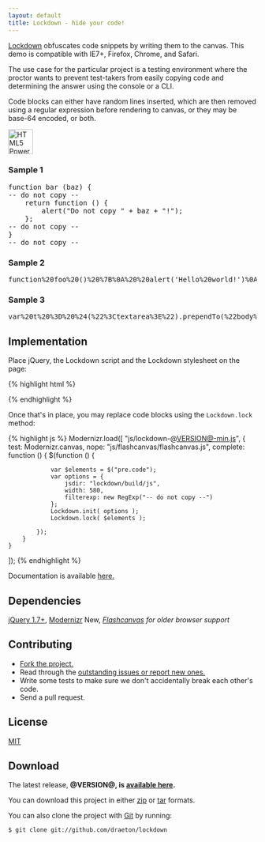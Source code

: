 ```yaml
---
layout: default
title: Lockdown - hide your code!
---
```


<link rel="stylesheet" href="http://draeton.github.com/lockdown/lockdown/build/css/lockdown-@VERSION@-min.css">

<section id="main" role="main">

[Lockdown](http://github.com/draeton/lockdown) obfuscates code snippets 
by writing them to the canvas. This demo is compatible with IE7+, Firefox, Chrome,
and Safari.

The use case for the particular project is a testing environment where the
proctor wants to prevent test-takers from easily copying code and determining the 
answer using the console or a CLI.

Code blocks can either have random lines inserted, which are then removed using
a regular expression before rendering to canvas, or they may be base-64 encoded,
or both.

<a href="http://www.w3.org/html/logo/"><img src="http://www.w3.org/html/logo/badge/html5-badge-h-css3-graphics.png" height="50" alt="HTML5 Powered with CSS3 / Styling, and Graphics" title="HTML5 Powered with CSS3 / Styling, and Graphics"></a>

<!-- code examples -->
### Sample 1

<pre class="code">
function bar (baz) {
-- do not copy --
    return function () {
        alert("Do not copy " + baz + "!");
    };
-- do not copy --
}
-- do not copy --
</pre>

### Sample 2

<pre class="code base64">
function%20foo%20()%20%7B%0A%20%20alert('Hello%20world!')%0A%7D
</pre>

### Sample 3

<pre class="code base64">
var%20t%20%3D%20%24(%22%3Ctextarea%3E%22).prependTo(%22body%22)%3B%0Avar%20b%20%3D%20%24(%22%3Cbutton%3Eclick%20to%20encode%3C%2Fbutton%3E%22).click(function%20()%20%7B%0A%20%20var%20val%20%3D%20t.val()%3B%0A%20%20if%20(val)%20%7B%0A%20%20%20%20t.val(encodeURIComponent(val))%3B%0A%20%20%7D%0A%7D).insertBefore(t)%3B%0A%24(%22%3Cbr%3E%22).insertBefore(t)%3B
</pre>
<!-- end code examples -->
    

## Implementation

Place jQuery, the Lockdown script and the Lockdown stylesheet on the page:

{% highlight html %}
<link rel="stylesheet" href="css/lockdown-@VERSION@-min.css">

<script src="js/jquery-1.7.1.min.js"></script>
<script src="js/modernizr-2.0.6.min.js"></script>
<script src="js/lockdown-@VERSION@-min.js"></script>
{% endhighlight %}

Once that's in place, you may replace code blocks using the `Lockdown.lock` method:

{% highlight js %}
Modernizr.load([
    "js/lockdown-@VERSION@-min.js",
    {
        test: Modernizr.canvas,
        nope: "js/flashcanvas/flashcanvas.js",
        complete: function () {
            $(function () {
    
                var $elements = $("pre.code");
                var options = {
                    jsdir: "lockdown/build/js",
                    width: 580,
                    filterexp: new RegExp("-- do not copy --")
                };
                Lockdown.init( options );
                Lockdown.lock( $elements );
    
            });
        }
    }
]);
{% endhighlight %}

Documentation is available [here.](http://draeton.github.com/lockdown/lockdown/docs/lockdown.html)
    

## Dependencies

[jQuery 1.7+](http://jquery.com/), [Modernizr](http://www.modernizr.com/) <span class="label success">New</span>, *[Flashcanvas](http://flashcanvas.net/) for older browser support*


## Contributing

* [Fork the project.](https://github.com/draeton/lockdown)
* Read through the [outstanding issues or report new ones.](https://github.com/draeton/lockdown/issues)
* Write some tests to make sure we don't accidentally break each other's code.
* Send a pull request.


## License

[MIT](https://raw.github.com/draeton/lockdown/master/LICENSE)


## Download

The latest release, **@VERSION@, is [available here](http://draeton.github.com/lockdown/lockdown/dist/lockdown-@VERSION@.zip).**

You can download this project in either [zip](https://github.com/draeton/lockdown/zipball/master) 
or [tar](https://github.com/draeton/lockdown/tarball/master) formats.

You can also clone the project with [Git](http://git-scm.com) by running:

    $ git clone git://github.com/draeton/lockdown

</section>

<script>
Modernizr.load([
    "/lockdown/lockdown/build/js/lockdown-@VERSION@-min.js",
    {
        test: Modernizr.canvas,
        nope: "/lockdown/lockdown/build/js/flashcanvas/flashcanvas.js",
        complete: function () {
            $(function () {
    
                var $elements = $("pre.code");
                var options = {
                    jsdir: "lockdown/build/js",
                    width: 580,
                    filterexp: new RegExp("-- do not copy --")
                };
                Lockdown.init( options );
                Lockdown.lock( $elements );
    
            });
        }
    }
]);
</script>
